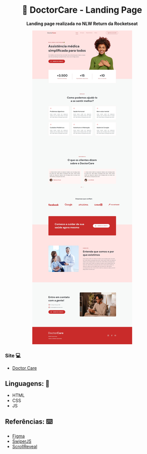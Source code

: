 <h1 align="center">💊 DoctorCare - Landing Page</h1>
<p align="center">
  <strong>Landing page realizada no NLW Return da Rocketseat</strong>
</p>

<p align="center">
  <img src="assets/img/desktop.jpeg" alt="">
</p>

### Site 💻

- [Doctor Care](https://doctor-care-app.netlify.app)

## Linguagens: 🚀
- HTML
- CSS
- JS

## Referências: ⌨️

- [Figma](https://www.figma.com/file/xsiDIpy3jUvG6Gh6h06Umz/DoctorCare-(Community)?node-id=0%3A1)
- [SwiperJS](https://swiperjs.com)
- [ScrollReveal](https://scrollrevealjs.org)
